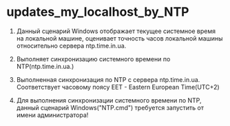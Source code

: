 # updates_my_localhost_by_NTP
1) Данный сценарий Windows отображает текущее системное время на локальной машине, оценивает точность часов локальной машины относительно сервера ntp.time.in.ua.   

2) Выполняет синхронизацию системного времени по NTP(ntp.time.in.ua.)

3) Выполненная синхронизация по NTP с сервера ntp.time.in.ua. Соответствует часовому поясу EET - Eastern European Time(UTC+2)

4) Для выполнения синхронизации системного времени по NTP, данный сценарий Windows("NTP.cmd") требуется запустить от имени администратора!
